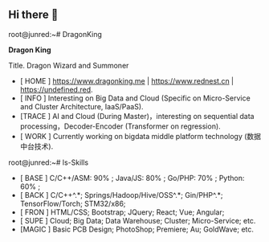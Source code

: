 ## Hi there 👋

<!--
**DragonKingpin/DragonKingpin** is a ✨ _special_ ✨ repository because its `README.md` (this file) appears on your GitHub profile.

Here are some ideas to get you started:

- 🔭 I’m currently working on ...
- 🌱 I’m currently learning ...
- 👯 I’m looking to collaborate on ...
- 🤔 I’m looking for help with ...
- 💬 Ask me about ...
- 📫 How to reach me: ...
- 😄 Pronouns: ...
- ⚡ Fun fact: ...
-->

root@junred:~# DragonKing

<p stlyle="color:red"><strong>Dragon King</strong></p>
<p>Title. Dragon Wizard and Summoner</p>

- [ HOME ] https://www.dragonking.me | https://www.rednest.cn | https://undefined.red.
- [ INFO ] Interesting on Big Data and Cloud (Specific on Micro-Service and Cluster Architecture, IaaS/PaaS).
- [TRACE ] AI and Cloud (During Master)，interesting on sequential data processing，Decoder-Encoder (Transformer on regression).
- [ WORK ] Currently working on bigdata middle platform technology (数据中台技术).

root@junred:~# ls-Skills

- [ BASE ] C/C++/ASM: 90%  ;  Java/JS: 80%  ;  Go/PHP: 70%  ;  Python: 60%  ; 
- [ BACK ] C/C++^.\*; Springs/Hadoop/Hive/OSS^.\*; Gin/PHP^.\*; TensorFlow/Torch; STM32/x86;
- [ FRON ] HTML/CSS; Bootstrap; JQuery; React; Vue; Angular;
- [ SUPE ] Cloud; Big Data; Data Warehouse; Cluster; Micro-Service; etc.
- [MAGIC ] Basic PCB Design; PhotoShop; Premiere; Au; GoldWave; etc.
